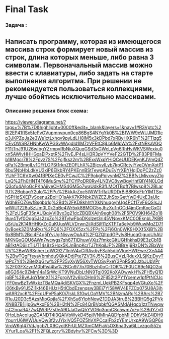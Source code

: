 # Final Task
### Задача : 
## Написать программу, которая из имеющегося массива строк формирует новый массив из строк, длина которых меньше, либо равна 3 символам. Первоначальный массив можно ввести с клавиатуры, либо задать на старте выполнения алгоритма. При решении не рекомендуется пользоваться коллекциями, лучше обойтись исключительно массивами.
### Описание решения  блок схема:
https://viewer.diagrams.net/?tags=%7B%7D&highlight=0000ff&edit=_blank&layers=1&nav=1#R3Vptc%2BI2EP41fISx5fePvOVupmnvpun0cp86BgS4NYgYk0B%2BfWW9eWUJMD1Icp3JKPZqJa2e3We1ctLxhqv9pyLdLH8lM5x3kDPbd7xRByHXR6hT%2FTizg5CEyOWSRZHNhKwWPGSvWAgdId1lM7zVFEtC8jLb6MIpWa%2FxtNRkaVGQF11tTnJ91U26wIbgYZrmpvRbNiuXQuqGSd3xGWeLpVg6RhHvWKVSWexku0xn5AWIvHHHGxaElPxptR%2FivEJP4sLH3R3pVYYVeF22GTD%2F83P8FMab18Mgcr78%2Fpvz7S%2Fcjfksz2m%2BExsWxpYHiQCeUUDEKynKJVmQdZqPa%2BmgILv1DFfLOPSt1rknZEOFLhX%2BjcvyILyb7kpCRctylYveOVmXotP16bu5NbHbLdkVU3xiP6EIkbRY4PKEnnBStTewgADuEyYrXBYHqlDgPC2zZz0YUhFTC6VXw04fBPIXeCE0vPCwJC%2F9okgPpjvynMZ%2BBfvLMivxwyZlgLxQ%2Fh0HNT4F6jMuSrw%2FCYPoDR0Ry4LN3VC8vwBqyHhfQlY4N0LOdQ3ofu4AjloGcPKhAjiyeCHMS4GM5o7waUdkR3fLMOtTBdff7Blwsp8%2BLarfU%2BqbagY2uIo%2FPu%2BkkArZqc5tWWTrRaURDDrBiB8K6cFtrYlMTSmhSPHdSXEj7vSoenu2BoHO1sAkK7KRNbkZWZEZJhSbxGetYwD4UxE3aUlcWdh8EOZ6wf8sgbb1g%2Bd%2FKD8khhtYXkNhuqoyhUg4PCf17vF6QSlsJJwlWU1228uSzUm0L0k2qBe4Wr5xk8BMOG5gJhzXu1nGCd4jmCmKxeGxGt%2FzUSgF35nAUQqjvViBvx3g21dcZBQBXAjh9egh08%2F5POV9KH64Zo189uy4Tyf0Oqq5Js2zxZo%2BTylwFbqDKsIzet3ri45VNpvxKMC0OEknbL7KBRuSrUu2K14ftHHKyZg0uKUusWLVDrwn2jjXdSjlfI1zXTFTa6eIyb9WuwMqZD7f0vBoek3Z0MqRyz%2FQ6%2FOXX5zx%2FPs%2Fj6On0WK9HXXf5XjB%2B6x8BM%2Bci4F4q5lYvUgiNisywOpA4%2FQZQltpdGPyIv8HucqGiguoUhAUMKNGxGOU6AWn7wcwgs7qh67TiDhuwVXjz7fmkcGItUGHhkhsD9E3zCb1BaB1ktAD6jjzTiUT14s8zSHox5KJnBnpKcrTJ7hKqjlJF%2BBrVj9RzDN%2BxWvUV%2BwW6SnherLdWC9271lnhV4vCjRAvdjyFSah5dibVlqeHWtEweZXeA44%2BwTQgFfeyaVbmhdu9QkADdjPte7ZV3KJ5%2BusCVzLRduxXLSjKzjDyvTwPc7Y4%2BelXgGrw%2FP25yXyW56XyTWOSyPxeY3PpR5qOJzbJUbVPr%2F03FXzynM0bPwl4Iw%2BCq977p70Bbzh0oCrTOK%2F0UC69eNQO2oia6G264c9ZMm14a1SrWciKT9VNuDbLtNN9Tgj092KoXAOwwkH%2FH5yQ1DjqBF%2ByAJqYMmX1%2FgrgjVf2v6IcOHn6%2FjI52t2PY1Ycemw1pfPtNCUcjYF0xwBzTvWxkzTBaMQa4diSKVGX%2FnzmLUekPB2KFsqp4eVGtuXo%2Fi06tkBy91J5Zi1kf46BHUzH5tICbdEzenqsw3BEi7YI58WiV4EFZCx075U8A3jhwA9R2xcK%2FEdUPeP5aK0i7lskLS10wLOaYMV%2BNzmARg%2BArs%2B7R1uJ20D3c5AzsMipGpjIa%2FXhSu6YlphNowZ1DDJA3truB%2BBHQ5g2PVkXN8B7B1jjIp6wAkxF9%2BH2tN%2Fc84QrBVqbkfQGASMdAHqcb1zzTNwqwisC2nqaR477wQWRPZs0eA9DJaGwQ5YVG6q3qmC8c5wm7oFq%2BdYZy00HpLbAcoIugZGANDT4i3QAlVbWykD45pjIVNMInAQDfpbMlIDDhV5kZ4iDH9YpurrU6lWWUuVQw3f2vJYjxIVQ5FOZ5hVXPCcaIFb2zYEmUrxpA9WGQP6xVroWKgI47VdJgcb7LX9CyotKFrULMZXmCMFiaVsOX6na3ya6iLLvzqoi552xXYur1Loa%2F1%2FQLzgrv%2Bdyhv%2FCw%3D%3D
